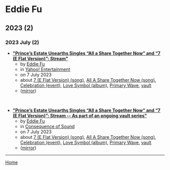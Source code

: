 # Eddie Fu

## 2023 (2)

### 2023 July (2)

 - [**"Prince’s Estate Unearths Singles “All a Share Together Now” and “7 (E Flat Version)”: Stream"**](https://www.yahoo.com/entertainment/prince-estate-unearths-singles-share-164059434.html)
    - by [Eddie Fu](../../authors/eddie-fu/index.md)
    - in [Yahoo! Entertainment](../../publications/yahoo-entertainment/index.md)
    - on 7 July 2023
    - about [7 (E Flat Version) (song)](../../topics/song/7-e-flat-version/index.md), [All A Share Together Now (song)](../../topics/song/all-a-share-together-now/index.md), [Celebration (event)](../../topics/event/celebration/index.md), [Love Symbol (album)](../../topics/album/love-symbol/index.md), [Primary Wave](../../topics/primary-wave/index.md), [vault](../../topics/vault/index.md)
    - ([mirror](https://web.archive.org/web/*/https://www.yahoo.com/entertainment/prince-estate-unearths-singles-share-164059434.html))

<br />

 - [**"Prince’s Estate Unearths Singles “All a Share Together Now” and “7 (E Flat Version)”: Stream -- As part of an ongoing vault series"**](https://consequence.net/2023/07/prince-all-a-share-together-now-7-e-flat-version-stream/)
    - by [Eddie Fu](../../authors/eddie-fu/index.md)
    - in [Consequence of Sound](../../publications/consequence-of-sound/index.md)
    - on 7 July 2023
    - about [7 (E Flat Version) (song)](../../topics/song/7-e-flat-version/index.md), [All A Share Together Now (song)](../../topics/song/all-a-share-together-now/index.md), [Celebration (event)](../../topics/event/celebration/index.md), [Love Symbol (album)](../../topics/album/love-symbol/index.md), [Primary Wave](../../topics/primary-wave/index.md), [vault](../../topics/vault/index.md)
    - ([mirror](https://web.archive.org/web/*/https://consequence.net/2023/07/prince-all-a-share-together-now-7-e-flat-version-stream/))

----

[Home](../index.md)
